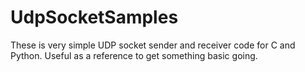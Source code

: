 # UdpSocketSamples

These is very simple UDP socket sender and receiver code for C and
Python.  Useful as a reference to get something basic going.
